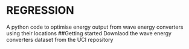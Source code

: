 # REGRESSION
A python code to optimise energy output from wave energy converters using their locations
##Getting started 
Downlaod the wave energy converters dataset from the UCI repository 
